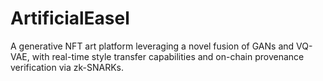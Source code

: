 # ArtificialEasel
A generative NFT art platform leveraging a novel fusion of GANs and VQ-VAE, with real-time style transfer capabilities and on-chain provenance verification via zk-SNARKs.
